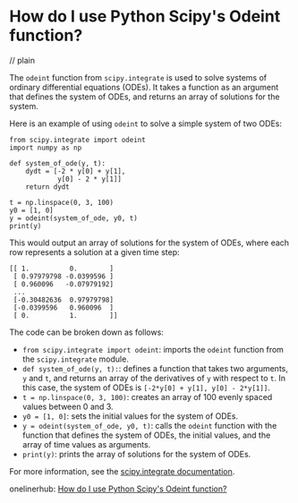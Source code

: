 # How do I use Python Scipy's Odeint function?
// plain

The `odeint` function from `scipy.integrate` is used to solve systems of ordinary differential equations (ODEs). It takes a function as an argument that defines the system of ODEs, and returns an array of solutions for the system.

Here is an example of using `odeint` to solve a simple system of two ODEs:

```
from scipy.integrate import odeint
import numpy as np

def system_of_ode(y, t):
    dydt = [-2 * y[0] + y[1],
            y[0] - 2 * y[1]]
    return dydt

t = np.linspace(0, 3, 100)
y0 = [1, 0]
y = odeint(system_of_ode, y0, t)
print(y)
```

This would output an array of solutions for the system of ODEs, where each row represents a solution at a given time step:

```
[[ 1.          0.        ]
 [ 0.97979798 -0.0399596 ]
 [ 0.960096   -0.07979192]
 ...
 [-0.30482636  0.97979798]
 [-0.0399596   0.960096  ]
 [ 0.          1.        ]]
```

The code can be broken down as follows:

* `from scipy.integrate import odeint`: imports the `odeint` function from the `scipy.integrate` module.
* `def system_of_ode(y, t):`: defines a function that takes two arguments, `y` and `t`, and returns an array of the derivatives of `y` with respect to `t`. In this case, the system of ODEs is `[-2*y[0] + y[1], y[0] - 2*y[1]]`.
* `t = np.linspace(0, 3, 100)`: creates an array of 100 evenly spaced values between 0 and 3.
* `y0 = [1, 0]`: sets the initial values for the system of ODEs.
* `y = odeint(system_of_ode, y0, t)`: calls the `odeint` function with the function that defines the system of ODEs, the initial values, and the array of time values as arguments.
* `print(y)`: prints the array of solutions for the system of ODEs.

For more information, see the [scipy.integrate documentation](https://docs.scipy.org/doc/scipy/reference/integrate.html).

onelinerhub: [How do I use Python Scipy's Odeint function?](https://onelinerhub.com/python-scipy/how-do-i-use-python-scipy-s-odeint-function)